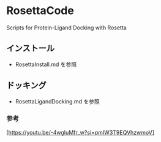 # RosettaCode
Scripts for Protein-Ligand Docking with Rosetta

## インストール
- RosettaInstall.md を参照

## ドッキング
- RosettaLigandDocking.md を参照

### 参考
[https://youtu.be/-4wgIuMfr_w?si=pmIW3T9EQVhzwmoV]
